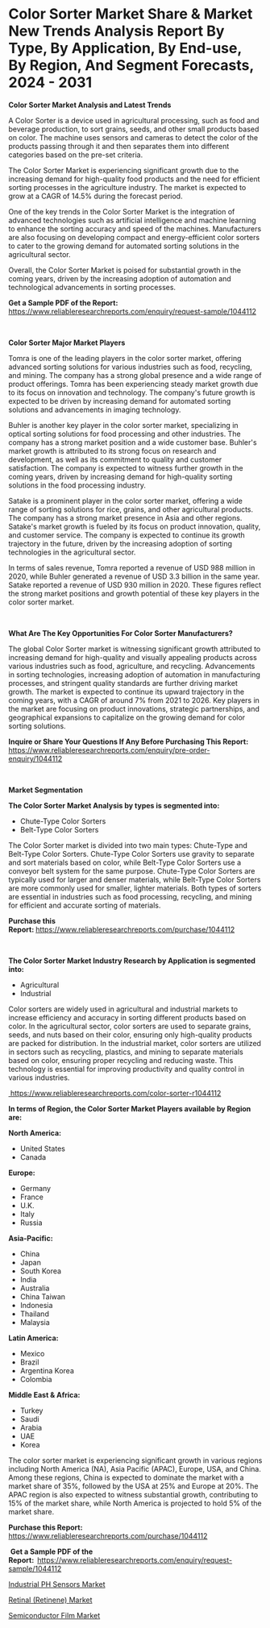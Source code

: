 <p><h1>Color Sorter Market Share & Market New Trends Analysis Report By Type, By Application, By End-use, By Region, And Segment Forecasts, 2024 - 2031</h1></p><p><strong>Color Sorter Market Analysis and Latest Trends</strong></p>
<p><p>A Color Sorter is a device used in agricultural processing, such as food and beverage production, to sort grains, seeds, and other small products based on color. The machine uses sensors and cameras to detect the color of the products passing through it and then separates them into different categories based on the pre-set criteria.</p><p>The Color Sorter Market is experiencing significant growth due to the increasing demand for high-quality food products and the need for efficient sorting processes in the agriculture industry. The market is expected to grow at a CAGR of 14.5% during the forecast period.</p><p>One of the key trends in the Color Sorter Market is the integration of advanced technologies such as artificial intelligence and machine learning to enhance the sorting accuracy and speed of the machines. Manufacturers are also focusing on developing compact and energy-efficient color sorters to cater to the growing demand for automated sorting solutions in the agricultural sector.</p><p>Overall, the Color Sorter Market is poised for substantial growth in the coming years, driven by the increasing adoption of automation and technological advancements in sorting processes.</p></p>
<p><strong>Get a Sample PDF of the Report:&nbsp;</strong> <a href="https://www.reliableresearchreports.com/enquiry/request-sample/1044112">https://www.reliableresearchreports.com/enquiry/request-sample/1044112</a></p>
<p>&nbsp;</p>
<p><strong>Color Sorter Major Market Players</strong></p>
<p><p>Tomra is one of the leading players in the color sorter market, offering advanced sorting solutions for various industries such as food, recycling, and mining. The company has a strong global presence and a wide range of product offerings. Tomra has been experiencing steady market growth due to its focus on innovation and technology. The company's future growth is expected to be driven by increasing demand for automated sorting solutions and advancements in imaging technology.</p><p>Buhler is another key player in the color sorter market, specializing in optical sorting solutions for food processing and other industries. The company has a strong market position and a wide customer base. Buhler's market growth is attributed to its strong focus on research and development, as well as its commitment to quality and customer satisfaction. The company is expected to witness further growth in the coming years, driven by increasing demand for high-quality sorting solutions in the food processing industry.</p><p>Satake is a prominent player in the color sorter market, offering a wide range of sorting solutions for rice, grains, and other agricultural products. The company has a strong market presence in Asia and other regions. Satake's market growth is fueled by its focus on product innovation, quality, and customer service. The company is expected to continue its growth trajectory in the future, driven by the increasing adoption of sorting technologies in the agricultural sector.</p><p>In terms of sales revenue, Tomra reported a revenue of USD 988 million in 2020, while Buhler generated a revenue of USD 3.3 billion in the same year. Satake reported a revenue of USD 930 million in 2020. These figures reflect the strong market positions and growth potential of these key players in the color sorter market.</p></p>
<p>&nbsp;</p>
<p><strong>What Are The Key Opportunities For Color Sorter Manufacturers?</strong></p>
<p><p>The global Color Sorter market is witnessing significant growth attributed to increasing demand for high-quality and visually appealing products across various industries such as food, agriculture, and recycling. Advancements in sorting technologies, increasing adoption of automation in manufacturing processes, and stringent quality standards are further driving market growth. The market is expected to continue its upward trajectory in the coming years, with a CAGR of around 7% from 2021 to 2026. Key players in the market are focusing on product innovations, strategic partnerships, and geographical expansions to capitalize on the growing demand for color sorting solutions.</p></p>
<p><strong>Inquire or Share Your Questions If Any Before Purchasing This Report:</strong> <a href="https://www.reliableresearchreports.com/enquiry/pre-order-enquiry/1044112">https://www.reliableresearchreports.com/enquiry/pre-order-enquiry/1044112</a></p>
<p>&nbsp;</p>
<p><strong>Market Segmentation</strong></p>
<p><strong>The Color Sorter Market Analysis by types is segmented into:</strong></p>
<p><ul><li>Chute-Type Color Sorters</li><li>Belt-Type Color Sorters</li></ul></p>
<p><p>The Color Sorter market is divided into two main types: Chute-Type and Belt-Type Color Sorters. Chute-Type Color Sorters use gravity to separate and sort materials based on color, while Belt-Type Color Sorters use a conveyor belt system for the same purpose. Chute-Type Color Sorters are typically used for larger and denser materials, while Belt-Type Color Sorters are more commonly used for smaller, lighter materials. Both types of sorters are essential in industries such as food processing, recycling, and mining for efficient and accurate sorting of materials.</p></p>
<p><strong>Purchase this Report:&nbsp;</strong><a href="https://www.reliableresearchreports.com/purchase/1044112">https://www.reliableresearchreports.com/purchase/1044112</a></p>
<p>&nbsp;</p>
<p><strong>The Color Sorter Market Industry Research by Application is segmented into:</strong></p>
<p><ul><li>Agricultural</li><li>Industrial</li></ul></p>
<p><p>Color sorters are widely used in agricultural and industrial markets to increase efficiency and accuracy in sorting different products based on color. In the agricultural sector, color sorters are used to separate grains, seeds, and nuts based on their color, ensuring only high-quality products are packed for distribution. In the industrial market, color sorters are utilized in sectors such as recycling, plastics, and mining to separate materials based on color, ensuring proper recycling and reducing waste. This technology is essential for improving productivity and quality control in various industries.</p></p>
<p><a href="https://www.reliableresearchreports.com/color-sorter-r1044112">&nbsp;https://www.reliableresearchreports.com/color-sorter-r1044112</a></p>
<p><strong>In terms of Region, the Color Sorter Market Players available by Region are:</strong></p>
<p>
    <p> <strong> North America: </strong>
        <ul>
            <li>United States</li>
            <li>Canada</li>
        </ul>
        </p> 
    <p> <strong> Europe: </strong>
        <ul>
            <li>Germany</li>
            <li>France</li>
            <li>U.K.</li>
            <li>Italy</li>
            <li>Russia</li>
        </ul>
        </p> 
    <p> <strong> Asia-Pacific: </strong>
        <ul>
            <li>China</li>
            <li>Japan</li>
            <li>South Korea</li>
            <li>India</li>
            <li>Australia</li>
            <li>China Taiwan</li>
            <li>Indonesia</li>
            <li>Thailand</li>
            <li>Malaysia</li>
        </ul>
        </p> 
    <p> <strong> Latin America: </strong>
        <ul>
            <li>Mexico</li>
            <li>Brazil</li>
            <li>Argentina Korea</li>
            <li>Colombia</li>
        </ul>
        </p> 
    <p> <strong> Middle East & Africa: </strong>
        <ul>
            <li>Turkey</li>
            <li>Saudi</li>
            <li>Arabia</li>
            <li>UAE</li>
            <li>Korea</li>
        </ul>
    </p>
    </p>
<p><p>The color sorter market is experiencing significant growth in various regions including North America (NA), Asia Pacific (APAC), Europe, USA, and China. Among these regions, China is expected to dominate the market with a market share of 35%, followed by the USA at 25% and Europe at 20%. The APAC region is also expected to witness substantial growth, contributing to 15% of the market share, while North America is projected to hold 5% of the market share.</p></p>
<p><strong>Purchase this Report: </strong><a href="https://www.reliableresearchreports.com/purchase/1044112">https://www.reliableresearchreports.com/purchase/1044112</a></p>
<p>&nbsp;<strong>Get a Sample PDF of the Report:&nbsp;&nbsp;</strong><a href="https://www.reliableresearchreports.com/enquiry/request-sample/1044112">https://www.reliableresearchreports.com/enquiry/request-sample/1044112</a></p>
<p><strong></strong></p>
<p><p><a href="https://github.com/avakerr6577/Market-Research-Report-List-1/blob/main/industrial-ph-sensors-market.md">Industrial PH Sensors Market</a></p><p><a href="https://issuu.com/reportprime-2/docs/retinal-retinene-market-size-2030.pptx">Retinal (Retinene) Market</a></p><p><a href="https://github.com/courtnhaw34343/Market-Research-Report-List-1/blob/main/semiconductor-film-market.md">Semiconductor Film Market</a></p></p>